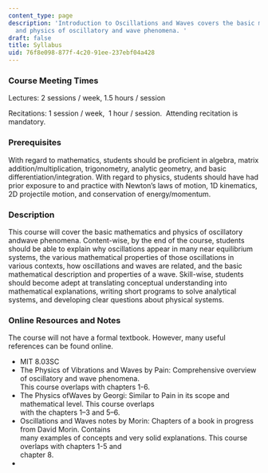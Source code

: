 ```yaml
---
content_type: page
description: 'Introduction to Oscillations and Waves covers the basic mathematics
  and physics of oscillatory and wave phenomena. '
draft: false
title: Syllabus
uid: 76f8e098-877f-4c20-91ee-237ebf04a428
---
```

### **Course Meeting Times**

Lectures: 2 sessions / week, 1.5 hours / session

Recitations: 1 session / week,  1 hour / session.  Attending recitation is mandatory.

### **Prerequisites**

With regard to mathematics, students should be proficient in algebra, matrix addition/multiplication, trigonometry, analytic geometry, and basic differentiation/integration. With regard to physics, students should have had prior exposure to and practice with Newton’s laws of motion, 1D kinematics, 2D projectile motion, and conservation of energy/momentum.

### **Description**

This course will cover the basic mathematics and physics of oscillatory andwave phenomena. Content-wise, by the end of the course, students should be able to explain why oscillations appear in many near equilibrium systems, the various mathematical properties of those oscillations in various contexts, how oscillations and waves are related, and the basic mathematical description and properties of a wave. Skill-wise, students should become adept at translating conceptual understanding into mathematical explanations, writing short programs to solve analytical systems, and developing clear questions about physical systems.

### **Online Resources and Notes**

The course will not have a formal textbook. However, many useful references can be found online.

- MIT 8.03SC 
- The Physics of Vibrations and Waves by Pain: Comprehensive overview of oscillatory and wave phenomena.  
    This course overlaps with chapters 1-6.
- The Physics ofWaves by Georgi: Similar to Pain in its scope and mathematical level. This course overlaps  
    with the chapters 1–3 and 5–6.
- Oscillations and Waves notes by Morin: Chapters of a book in progress from David Morin. Contains  
    many examples of concepts and very solid explanations. This course overlaps with chapters 1-5 and  
    chapter 8.
-